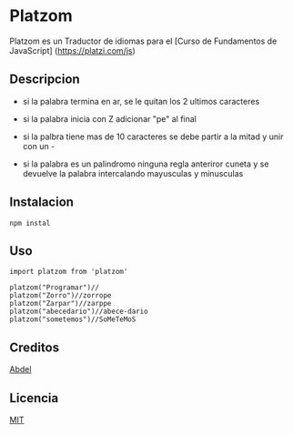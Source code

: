 # Platzom

Platzom es un Traductor de idiomas para el [Curso de Fundamentos de JavaScript] (https://platzi.com/js)

## Descripcion  

- si la palabra termina en ar, se le quitan los 2 ultimos caracteres

- si la palabra inicia con Z adicionar "pe" al final

- si la palbra tiene mas de 10 caracteres  se debe partir a la mitad y unir con un -

- si la palabra es un palindromo ninguna regla anteriror cuneta y se devuelve la palabra intercalando mayusculas y minusculas

## Instalacion 
```
npm instal
```

## Uso
```
import platzom from 'platzom'

platzom("Programar")// 
platzom("Zorro")//zorrope
platzom("Zarpar")//zarppe
platzom("abecedario")//abece-dario
platzom("sometemos")//SoMeTeMoS

```

## Creditos
[Abdel](https://www.instagram.com/abdel_new_official/)

## Licencia 
[MIT](https://opensource.org/licenses/MIT)
